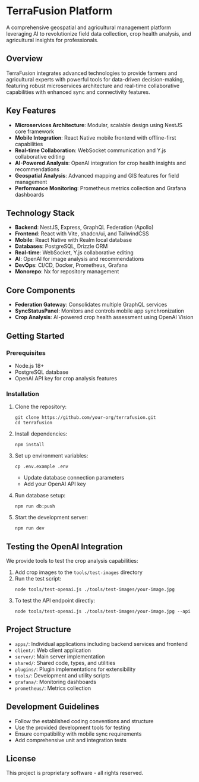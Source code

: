 # TerraFusion Platform

A comprehensive geospatial and agricultural management platform leveraging AI to revolutionize field data collection, crop health analysis, and agricultural insights for professionals.

## Overview

TerraFusion integrates advanced technologies to provide farmers and agricultural experts with powerful tools for data-driven decision-making, featuring robust microservices architecture and real-time collaborative capabilities with enhanced sync and connectivity features.

## Key Features

- **Microservices Architecture**: Modular, scalable design using NestJS core framework
- **Mobile Integration**: React Native mobile frontend with offline-first capabilities
- **Real-time Collaboration**: WebSocket communication and Y.js collaborative editing
- **AI-Powered Analysis**: OpenAI integration for crop health insights and recommendations
- **Geospatial Analysis**: Advanced mapping and GIS features for field management
- **Performance Monitoring**: Prometheus metrics collection and Grafana dashboards

## Technology Stack

- **Backend**: NestJS, Express, GraphQL Federation (Apollo)
- **Frontend**: React with Vite, shadcn/ui, and TailwindCSS
- **Mobile**: React Native with Realm local database
- **Databases**: PostgreSQL, Drizzle ORM
- **Real-time**: WebSocket, Y.js collaborative editing
- **AI**: OpenAI for image analysis and recommendations
- **DevOps**: CI/CD, Docker, Prometheus, Grafana
- **Monorepo**: Nx for repository management

## Core Components

- **Federation Gateway**: Consolidates multiple GraphQL services 
- **SyncStatusPanel**: Monitors and controls mobile app synchronization
- **Crop Analysis**: AI-powered crop health assessment using OpenAI Vision

## Getting Started

### Prerequisites

- Node.js 18+
- PostgreSQL database
- OpenAI API key for crop analysis features

### Installation

1. Clone the repository:
   ```
   git clone https://github.com/your-org/terrafusion.git
   cd terrafusion
   ```

2. Install dependencies:
   ```
   npm install
   ```

3. Set up environment variables:
   ```
   cp .env.example .env
   ```
   - Update database connection parameters
   - Add your OpenAI API key

4. Run database setup:
   ```
   npm run db:push
   ```

5. Start the development server:
   ```
   npm run dev
   ```

## Testing the OpenAI Integration

We provide tools to test the crop analysis capabilities:

1. Add crop images to the `tools/test-images` directory
2. Run the test script:
   ```
   node tools/test-openai.js ./tools/test-images/your-image.jpg
   ```
3. To test the API endpoint directly:
   ```
   node tools/test-openai.js ./tools/test-images/your-image.jpg --api
   ```

## Project Structure

- `apps/`: Individual applications including backend services and frontend
- `client/`: Web client application
- `server/`: Main server implementation
- `shared/`: Shared code, types, and utilities
- `plugins/`: Plugin implementations for extensibility
- `tools/`: Development and utility scripts
- `grafana/`: Monitoring dashboards
- `prometheus/`: Metrics collection

## Development Guidelines

- Follow the established coding conventions and structure
- Use the provided development tools for testing
- Ensure compatibility with mobile sync requirements
- Add comprehensive unit and integration tests

## License

This project is proprietary software - all rights reserved.